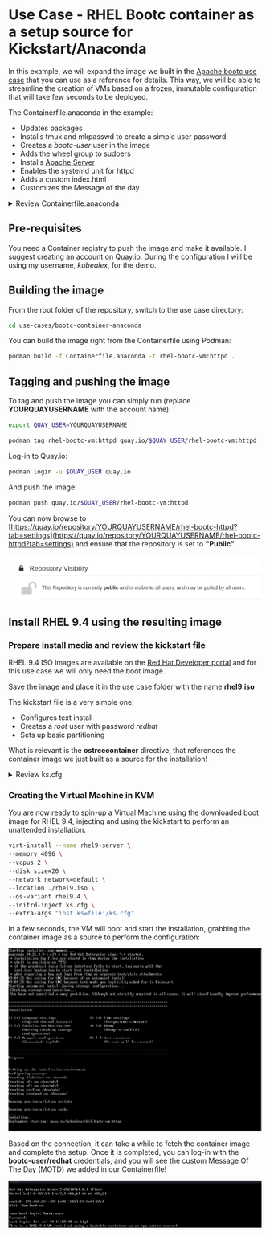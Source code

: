 # Use Case - RHEL Bootc container as a setup source for Kickstart/Anaconda

In this example, we will expand the image we built in the [Apache bootc use case](../bootc-container-httpd/README.md) that you can use as a reference for details.
This way, we will be able to streamline the creation of VMs based on a frozen, immutable configuration that will take few seconds to be deployed.

The Containerfile.anaconda in the example:

- Updates packages
- Installs tmux and mkpasswd to create a simple user password
- Creates a *bootc-user* user in the image
- Adds the wheel group to sudoers
- Installs [Apache Server](https://httpd.apache.org/)
- Enables the systemd unit for httpd
- Adds a custom index.html
- Customizes the Message of the day

<details>
  <summary>Review Containerfile.anaconda</summary>
  ```dockerfile
  --8<-- "use-cases/bootc-container-anaconda-ks/Containerfile.anaconda"
  ```
</details>

## Pre-requisites

You need a Container registry to push the image and make it available. I suggest creating an account [on Quay.io](https://quay.io/).
During the configuration I will be using my username, *kubealex*, for the demo.

## Building the image

From the root folder of the repository, switch to the use case directory:

```bash
cd use-cases/bootc-container-anaconda
```

You can build the image right from the Containerfile using Podman:

```bash
podman build -f Containerfile.anaconda -t rhel-bootc-vm:httpd .
```

## Tagging and pushing the image

To tag and push the image you can simply run (replace **YOURQUAYUSERNAME** with the account name):


```bash
export QUAY_USER=YOURQUAYUSERNAME
```

```bash
podman tag rhel-bootc-vm:httpd quay.io/$QUAY_USER/rhel-bootc-vm:httpd
```

Log-in to Quay.io:

```bash
podman login -u $QUAY_USER quay.io
```

And push the image:

```bash
podman push quay.io/$QUAY_USER/rhel-bootc-vm:httpd
```

You can now browse to [https://quay.io/repository/YOURQUAYUSERNAME/rhel-bootc-httpd?tab=settings](https://quay.io/repository/YOURQUAYUSERNAME/rhel-bootc-httpd?tab=settings) and ensure that the repository is set to **"Public"**.

![](./assets/quay-repo-public.png)


## Install RHEL 9.4 using the resulting image

### Prepare install media and review the kickstart file

RHEL 9.4 ISO images are available on the [Red Hat Developer portal](https://developers.redhat.com/content-gateway/file/rhel/Red_Hat_Enterprise_Linux_9.4/rhel-9.4-x86_64-boot.iso) and for this use case we will only need the boot image.

Save the image and place it in the use case folder with the name **rhel9.iso**

The kickstart file is a very simple one:

- Configures text install
- Creates a *root* user with password *redhat*
- Sets up basic partitioning

What is relevant is the **ostreecontainer** directive, that references the container image we just built as a source for the installation!

<details>
  <summary>Review ks.cfg</summary>
  ```dockerfile
  --8<-- "use-cases/bootc-container-anaconda-ks/ks.cfg"
  ```
</details>


### Creating the Virtual Machine in KVM

You are now ready to spin-up a Virtual Machine using the downloaded boot image for RHEL 9.4, injecting and using the kickstart to perform an unattended installation.

```bash
virt-install --name rhel9-server \
--memory 4096 \
--vcpus 2 \
--disk size=20 \
--network network=default \
--location ./rhel9.iso \
--os-variant rhel9.4 \
--initrd-inject ks.cfg \
--extra-args "inst.ks=file:/ks.cfg"
```

In a few seconds, the VM will boot and start the installation, grabbing the container image as a source to perform the configuration:

![](./assets/anaconda-setup.png)

Based on the connection, it can take a while to fetch the container image and complete the setup. Once it is completed, you can log-in with the **bootc-user/redhat** credentials, and you will see the custom Message Of The Day (MOTD) we added in our Containerfile!

![](./assets/vm-up-motd.png)
